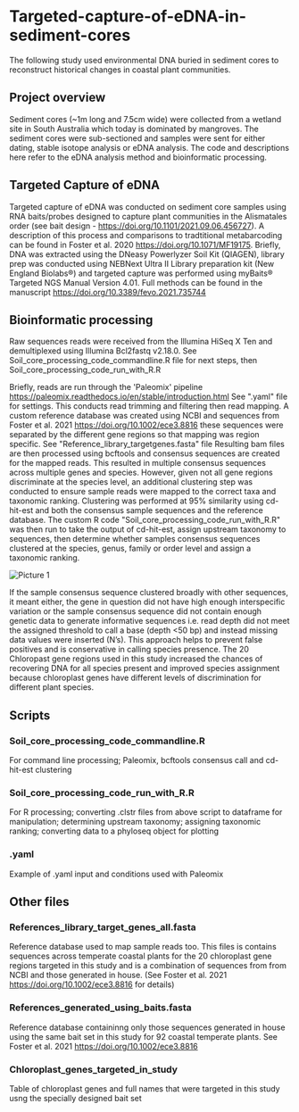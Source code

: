 # Targeted-capture-of-eDNA-in-sediment-cores
The following study used environmental DNA buried in sediment cores to reconstruct historical changes in coastal plant communities. 

## Project overview
Sediment cores (~1m long and 7.5cm wide) were collected from a wetland site in South Australia which today is dominated by mangroves. The sediment cores were sub-sectioned and samples were sent for either dating, stable isotope analysis or eDNA analysis. The code and descriptions here refer to the eDNA analysis method and bioinformatic processing. 

## Targeted Capture of eDNA
Targeted capture of eDNA was conducted on sediment core samples using RNA baits/probes designed to capture plant communities in the Alismatales order (see bait design - https://doi.org/10.1101/2021.09.06.456727). A description of this process and comparisons to tradtitional metabarcoding can be found in Foster et al. 2020 https://doi.org/10.1071/MF19175. 
Briefly, DNA was extracted using the DNeasy Powerlyzer Soil Kit (QIAGEN), library prep was conducted using NEBNext Ultra II Library preparation kit (New England Biolabs®) and targeted capture was performed using myBaits® Targeted NGS Manual Version 4.01. Full methods can be found in the manuscript https://doi.org/10.3389/fevo.2021.735744

## Bioinformatic processing
Raw sequences reads were received from the Illumina HiSeq X Ten and demultiplexed using Illumina Bcl2fastq v2.18.0. See Soil_core_processing_code_commandline.R file for next steps, then Soil_core_processing_code_run_with_R.R

Briefly, reads are run through the 'Paleomix' pipeline https://paleomix.readthedocs.io/en/stable/introduction.html See ".yaml" file for settings. This conducts read trimming and filtering then read mapping.
A custom reference database was created using NCBI and sequences from Foster et al. 2021  https://doi.org/10.1002/ece3.8816 these sequences were separated by the different gene regions so that mapping was region specific. See "Reference_library_targetgenes.fasta" file
Resulting bam files are then processed using bcftools and consensus sequences are created for the mapped reads.
This resulted in multiple consensus sequences across multiple genes and species. However, given not all gene regions discriminate at the species level, an additional clustering step was conducted to ensure sample reads were mapped to the correct taxa and taxonomic ranking.
Clustering was performed at 95% similarity using cd-hit-est and both the consensus sample sequences and the reference database. The custom R code "Soil_core_processing_code_run_with_R.R" was then run to take the output of cd-hit-est, assign upstream taxonomy to sequences, then determine whether samples consensus sequences clustered at the species, genus, family or order level and assign a taxonomic ranking.

![Picture 1](https://user-images.githubusercontent.com/122473452/215876420-1a55ba45-203a-4b8d-9679-cf81c5615389.png)

If the sample consensus sequence clustered broadly with other sequences, it meant either, the gene in question did not have high enough interspecific variation or the sample consensus sequence did not contain enough genetic data to generate informative sequences i.e. read depth did not meet the assigned threshold to call a base (depth <50 bp) and instead missing data values were inserted (N’s).
This approach helps to prevent false positives and is conservative in calling species presence.
The 20 Chloropast gene regions used in this study increased the chances of recovering DNA for all species present and improved species assignment because chloroplast genes have different levels of discrimination for different plant species. 

## Scripts

### Soil_core_processing_code_commandline.R 
For command line processing; Paleomix, bcftools consensus call and cd-hit-est clustering

### Soil_core_processing_code_run_with_R.R
For R processing; converting .clstr files from above script to dataframe for manipulation; determining upstream taxonomy; assigning taxonomic ranking; converting data to a phyloseq object for plotting

### .yaml
Example of .yaml input and conditions used with Paleomix

## Other files

### References_library_target_genes_all.fasta
Reference database used to map sample reads too. This files is contains sequences across temperate coastal plants for the 20 chloroplast gene regions targeted in this study and is a combination of sequences from from NCBI and those generated in house. (See Foster et al. 2021  https://doi.org/10.1002/ece3.8816 for details)

### References_generated_using_baits.fasta
Reference database containinng only those sequences generated in house using the  same bait set in this study for 92 coastal temperate plants. See  Foster et al. 2021  https://doi.org/10.1002/ece3.8816

### Chloroplast_genes_targeted_in_study
Table of chloroplast genes and full names that were targeted in this study usng the specially designed bait set

